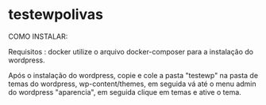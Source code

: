 # testewpolivas

COMO INSTALAR:

Requisitos : docker 
utilize o arquivo docker-composer para a instalação do wordpress. 

Após o instalação do wordpress, copie e cole a pasta "testewp" na pasta de temas do wordpress, wp-content/themes, em seguida vá até o menu admin do wordpress "aparencia", em seguida clique em temas e ative o tema. 
